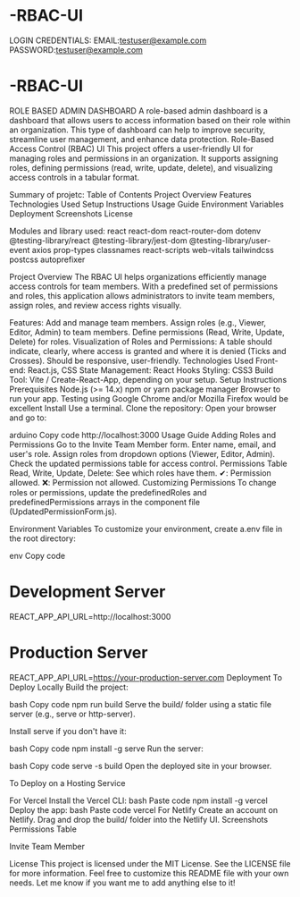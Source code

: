 # -RBAC-UI
LOGIN CREDENTIALS:
EMAIL:testuser@example.com
PASSWORD:testuser@example.com
# -RBAC-UI
ROLE BASED ADMIN DASHBOARD
A role-based admin dashboard is a dashboard that allows users to access information based on their role within an organization. This type of dashboard can help to improve security, streamline user management, and enhance data protection. 
Role-Based Access Control (RBAC) UI
This project offers a user-friendly UI for managing roles and permissions in an organization. It supports assigning roles, defining permissions (read, write, update, delete), and visualizing access controls in a tabular format.


Summary of projetc:
Table of Contents
Project Overview
Features
Technologies Used
Setup Instructions
Usage Guide
Environment Variables
Deployment
Screenshots
License

Modules and library used:
react
react-dom
react-router-dom
dotenv
@testing-library/react
@testing-library/jest-dom
@testing-library/user-event
axios
prop-types
classnames
react-scripts
web-vitals
tailwindcss
postcss
autoprefixer


Project Overview
The RBAC UI helps organizations efficiently manage access controls for team members. With a predefined set of permissions and roles, this application allows administrators to invite team members, assign roles, and review access rights visually.

Features:
Add and manage team members.
Assign roles (e.g., Viewer, Editor, Admin) to team members.
Define permissions (Read, Write, Update, Delete) for roles.
Visualization of Roles and Permissions: A table should indicate, clearly, where access is granted and where it is denied (Ticks and Crosses).
Should be responsive, user-friendly.
Technologies Used
Front-end: React.js, CSS
State Management: React Hooks
Styling: CSS3
Build Tool: Vite / Create-React-App, depending on your setup.
Setup Instructions
Prerequisites
Node.js (>= 14.x)
npm or yarn package manager
Browser to run your app. Testing using Google Chrome and/or Mozilla Firefox would be excellent
Install
Use a terminal.
Clone the repository:
Open your browser and go to:

arduino
Copy code
http://localhost:3000
Usage Guide
Adding Roles and Permissions
Go to the Invite Team Member form.
Enter name, email, and user's role.
Assign roles from dropdown options (Viewer, Editor, Admin).
Check the updated permissions table for access control.
Permissions Table
Read, Write, Update, Delete: See which roles have them.
✔: Permission allowed.
❌: Permission not allowed.
Customizing Permissions
To change roles or permissions, update the predefinedRoles and predefinedPermissions arrays in the component file (UpdatedPermissionForm.js).

Environment Variables
To customize your environment, create a.env file in the root directory:

env
Copy code
# Development Server
REACT_APP_API_URL=http://localhost:3000

# Production Server
REACT_APP_API_URL=https://your-production-server.com
Deployment
To Deploy Locally
Build the project:

bash
Copy code
npm run build
Serve the build/ folder using a static file server (e.g., serve or http-server).

Install serve if you don't have it:

bash
Copy code
npm install -g serve
Run the server:

bash
Copy code
serve -s build
Open the deployed site in your browser.

To Deploy on a Hosting Service

For Vercel
Install the Vercel CLI:
bash
Paste code
npm install -g vercel
Deploy the app:
bash
Paste code
vercel
For Netlify
Create an account on Netlify.
Drag and drop the build/ folder into the Netlify UI.
Screenshots
Permissions Table

Invite Team Member


License
This project is licensed under the MIT License. See the LICENSE file for more information.
Feel free to customize this README file with your own needs. Let me know if you want me to add anything else to it!






